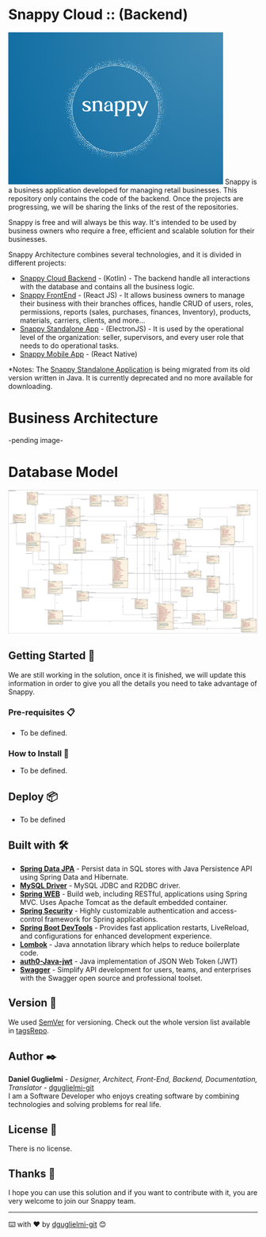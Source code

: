 
# Snappy Cloud :: (Backend)
![Logo](./Logo.png)
Snappy is a business application developed for managing retail businesses. This repository only contains the code of the backend.
Once the projects are progressing, we will be sharing the links of the rest of the repositories.

Snappy is free and will always be this way. It's intended to be used by business owners who require a free, efficient and scalable solution for their businesses. 

Snappy Architecture combines several technologies, and it is divided in different projects:
* [Snappy Cloud Backend](#) - (Kotlin) - The backend handle all interactions with the database and contains all the business logic.
* [Snappy FrontEnd](#) - (React JS) - It allows business owners to manage their business with their branches offices, handle CRUD of users, roles, permissions, reports (sales, purchases, finances, Inventory), products, materials, carriers, clients, and more... 
* [Snappy Standalone App](#) - (ElectronJS) - It is used by the operational level of the organization: seller, supervisors, and every user role that needs to do operational tasks.
* [Snappy Mobile App](#) - (React Native)

*Notes: The [Snappy Standalone Application](#) is being migrated from its old version written in Java. It is currently deprecated and no more available for downloading.

# Business Architecture
-pending image-

# Database Model
![Architecture](./diagramModel.png)

## Getting Started 🚀

We are still working in the solution, once it is finished, we will update this information in order to give you all the details you need to take advantage of Snappy.


### Pre-requisites 📋
 * To be defined.
### How to Install 🔧
 * To be defined.

## Deploy 📦
 * To be defined


## Built with 🛠️


* [<b>Spring Data JPA</b>](https://spring.io/projects/spring-data-jpa) - Persist data in SQL stores with Java Persistence API using Spring Data and Hibernate.
* [<b>MySQL Driver</b>](https://spring.io/guides/gs/accessing-data-mysql/) - MySQL JDBC and R2DBC driver.
* [<b>Spring WEB</b>](https://spring.io/guides/gs/spring-boot/) - Build web, including RESTful, applications using Spring MVC. Uses Apache Tomcat as the default
  embedded container.
* [<b>Spring Security</b>](https://spring.io/projects/spring-security) - Highly customizable authentication and access-control framework for Spring applications.
* [<b>Spring Boot DevTools</b>](https://docs.spring.io/spring-boot/docs/current/reference/html/using.html) - Provides fast application restarts, LiveReload, and configurations for enhanced
  development experience.
* [<b>Lombok</b>](https://projectlombok.org/) - Java annotation library which helps to reduce boilerplate code.
* [<b>auth0-Java-jwt</b>](https://mvnrepository.com/artifact/com.auth0/java-jwt/3.18.1) - Java implementation of JSON Web Token (JWT)
* [<b>Swagger</b>](https://mvnrepository.com/artifact/io.springfox/springfox-swagger2) - Simplify API development for users, teams, and enterprises with the Swagger open source and professional toolset.


## Version 📌

We used [SemVer](http://semver.org/) for versioning. Check out the whole version list available in [tagsRepo](https://github.com/dguglielmi-git/snappycloud-backend/tags).


## Author ✒️

**Daniel Guglielmi** - *Designer, Architect, Front-End, Backend, Documentation, Translator* - [dguglielmi-git](https://github.com/dguglielmi-git)
\
I am a Software Developer who enjoys creating software by combining technologies and solving problems for real life.


## License 📄

There is no license.

## Thanks 🎁

I hope you can use this solution and if you want to contribute with it, you are very welcome to join our Snappy team.



---
⌨️ with ❤️ by [dguglielmi-git](https://github.com/dguglielmi-git) 😊
